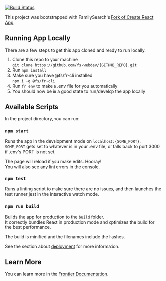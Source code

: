 [![Build Status](https://travis-ci.org/fs-webdev/{GITHUB_REPO}.svg?branch=master)](https://travis-ci.org/fs-webdev/{GITHUB_REPO})

This project was bootstrapped with FamilySearch's [Fork of Create React App](https://github.com/fs-webdev/create-react-app).

## Running App Locally
There are a few steps to get this app cloned and ready to run locally.
1. Clone this repo to your machine  
  `git clone https://github.com/fs-webdev/{GITHUB_REPO}.git`
2. Run `npm install`
3. Make sure you have @fs/fr-cli installed  
  `npm i -g @fs/fr-cli`
4. Run `fr env` to make a .env file for you automatically
5. You should now be in a good state to run/develop the app locally

## Available Scripts

In the project directory, you can run:

### `npm start`

Runs the app in the development mode on `localhost:{SOME_PORT}`. `SOME_PORT` gets set to whatever is in
your .env file, or falls back to port 3000 if .env's PORT is not set.

The page will reload if you make edits. Hooray!<br>
You will also see any lint errors in the console.

### `npm test`

Runs a linting script to make sure there are no issues, and then launches the test runner jest in the interactive watch mode.<br>

### `npm run build`

Builds the app for production to the `build` folder.<br>
It correctly bundles React in production mode and optimizes the build for the best performance.

The build is minified and the filenames include the hashes.<br>

See the section about [deployment](https://www.familysearch.org/frontier/docs/#/develop/deployment) for more information.

## Learn More

You can learn more in the [Frontier Documentation](https://www.familysearch.org/frontier/docs/).
